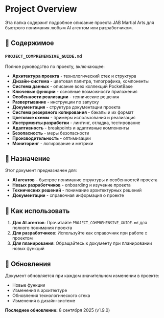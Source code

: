 # Project Overview

Эта папка содержит подробное описание проекта JAB Martial Arts для быстрого понимания любым AI агентом или разработчиком.

## 📁 Содержимое

### `PROJECT_COMPREHENSIVE_GUIDE.md`
Полное руководство по проекту, включающее:

- **Архитектура проекта** - технологический стек и структура
- **Дизайн-система** - цветовая палитра, типографика, компоненты
- **Система данных** - описание всех коллекций PocketBase
- **Ключевые функции** - основные возможности приложения
- **Особенности реализации** - технические решения
- **Развертывание** - инструкции по запуску
- **Документация** - структура документации проекта
- **Система резервного копирования** - бэкапы и их формат
- **Цветовые схемы** - примеры использования и реализация
- **Инструменты разработки** - линтинг, отладка, тестирование
- **Адаптивность** - breakpoints и адаптивные компоненты
- **Безопасность** - меры безопасности
- **Производительность** - оптимизации
- **Мониторинг** - логирование и метрики

## 🎯 Назначение

Этот документ предназначен для:

- **AI агентов** - быстрое понимание структуры и особенностей проекта
- **Новых разработчиков** - onboarding и изучение проекта
- **Технических решений** - понимание архитектурных решений
- **Документации** - справочная информация о проекте

## 📖 Как использовать

1. **Для AI агентов**: Прочитайте `PROJECT_COMPREHENSIVE_GUIDE.md` для полного понимания проекта
2. **Для разработчиков**: Используйте как справочник при работе с проектом
3. **Для планирования**: Обращайтесь к документу при планировании новых функций

## 🔄 Обновления

Документ обновляется при каждом значительном изменении в проекте:
- Новые функции
- Изменения в архитектуре
- Обновления технологического стека
- Изменения в дизайн-системе

**Последнее обновление:** 8 сентября 2025 (v1.9.0)




